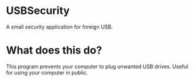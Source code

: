 # USBSecurity
A small security application for foreign USB.

# What does this do?
This program prevents your computer to plug unwanted USB drives. Useful for using your computer in public.
